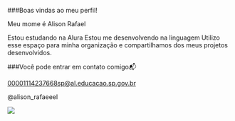 ###Boas vindas ao meu perfil!

Meu mome é Alison Rafael

Estou estudando na Alura
Estou me desenvolvendo na linguagem
Utilizo esse espaço para minha organização e compartilhamos dos meus projetos desenvolvidos.

###Você pode entrar em contato comigo📬

00001114237668sp@al.educacao.sp.gov.br

@alison_rafaeeel

![](https://media1.tenor.com/m/L1SOy0Q8O7gAAAAC/eyebrow-raise-shrek.gif)
